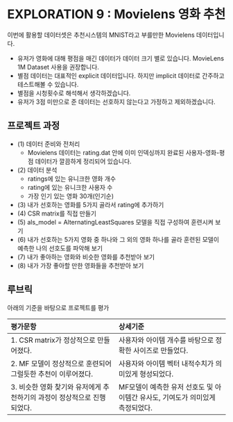 # EXPLORATION 9 : Movielens 영화 추천

이번에 활용할 데이터셋은 추천시스템의 MNIST라고 부를만한 Movielens 데이터입니다.

- 유저가 영화에 대해 평점을 매긴 데이터가 데이터 크기 별로 있습니다. MovieLens 1M Dataset 사용을 권장합니다.
- 별점 데이터는 대표적인 explicit 데이터입니다. 하지만 implicit 데이터로 간주하고 테스트해볼 수 있습니다.
- 별점을 시청횟수로 해석해서 생각하겠습니다.
- 유저가 3점 미만으로 준 데이터는 선호하지 않는다고 가정하고 제외하겠습니다.

## 프로젝트 과정

- (1) 데이터 준비와 전처리
  - Movielens 데이터는 rating.dat 안에 이미 인덱싱까지 완료된 사용자-영화-평점 데이터가 깔끔하게 정리되어 있습니다.
- (2) 데이터 분석
  - ratings에 있는 유니크한 영화 개수
  - rating에 있는 유니크한 사용자 수
  - 가장 인기 있는 영화 30개(인기순)
- (3) 내가 선호하는 영화를 5가지 골라서 rating에 추가하기
- (4) CSR matrix를 직접 만들기
- (5) als_model = AlternatingLeastSquares 모델을 직접 구성하여 훈련시켜 보기
- (6) 내가 선호하는 5가지 영화 중 하나와 그 외의 영화 하나를 골라 훈련된 모델이 예측한 나의 선호도를 파악해 보기
- (7) 내가 좋아하는 영화와 비슷한 영화를 추천받아 보기
- (8) 내가 가장 좋아할 만한 영화들을 추천받아 보기

## 루브릭
아래의 기준을 바탕으로 프로젝트를 평가

| 평가문항                                                     | 상세기준                                                     |
| :----------------------------------------------------------- | :----------------------------------------------------------- |
| 1. CSR matrix가 정상적으로 만들어졌다. | 사용자와 아이템 개수를 바탕으로 정확한 사이즈로 만들었다. |
| 2. MF 모델이 정상적으로 훈련되어 그럴듯한 추천이 이루어졌다. | 사용자와 아이템 벡터 내적수치가 의미있게 형성되었다. |
| 3. 비슷한 영화 찾기와 유저에게 추천하기의 과정이 정상적으로 진행되었다. | MF모델이 예측한 유저 선호도 및 아이템간 유사도, 기여도가 의미있게 측정되었다. |
